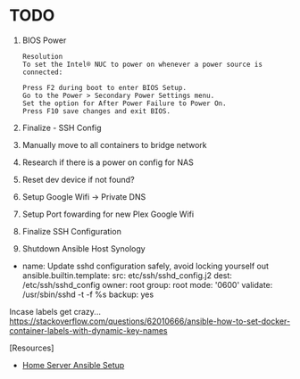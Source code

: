 # TODO

1. BIOS Power

    ```text
    Resolution
    To set the Intel® NUC to power on whenever a power source is connected:

    Press F2 during boot to enter BIOS Setup.
    Go to the Power > Secondary Power Settings menu.
    Set the option for After Power Failure to Power On.
    Press F10 save changes and exit BIOS.
    ```

2. Finalize - SSH Config
3. Manually move to all containers to bridge network
4. Research if there is a power on config for NAS
5. Reset dev device if not found?
6. Setup Google Wifi -> Private DNS
7. Setup Port fowarding for new Plex Google Wifi
8. Finalize SSH Configuration
9. Shutdown Ansible Host Synology


- name: Update sshd configuration safely, avoid locking yourself out
  ansible.builtin.template:
  src: etc/ssh/sshd_config.j2
  dest: /etc/ssh/sshd_config
  owner: root
  group: root
  mode: '0600'
  validate: /usr/sbin/sshd -t -f %s
  backup: yes

Incase labels get crazy...
https://stackoverflow.com/questions/62010666/ansible-how-to-set-docker-container-labels-with-dynamic-key-names


[Resources]

- [Home Server Ansible Setup](https://github.com/davestephens/ansible-nas)
